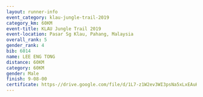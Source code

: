 ```yaml
---
layout: runner-info 
event_category: klau-jungle-trail-2019 
category_km: 60KM 
event-title: KLAU Jungle Trail 2019 
event-location: Pasar Sg Klau, Pahang, Malaysia 
overall_rank: 5
gender_rank: 4
bib: 6014
name: LEE ENG TONG
distance: 60KM
category: 60KM
gender: Male
finish: 9-08-00
certificate: https-//drive.google.com/file/d/1L7-z1W2ev3WI3psNa5xLxEAuHZM_XCQv/view?usp=sharing
---
```

